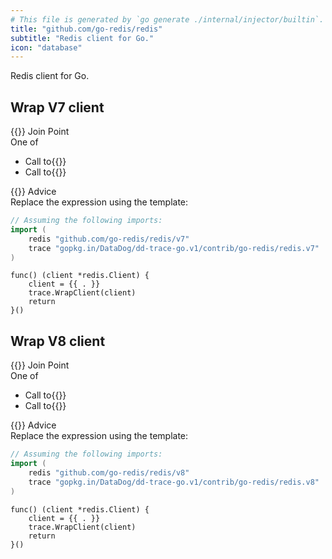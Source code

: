 ```yaml
---
# This file is generated by `go generate ./internal/injector/builtin`. DO NOT EDIT.
title: "github.com/go-redis/redis"
subtitle: "Redis client for Go."
icon: "database"
---
```

Redis client for Go.

## Wrap V7 client

<div class="hextra-cards hx-mt-4 hx-gap-4 hx-grid" style="--hextra-cards-grid-cols: 1;">
  <div class="aspect hextra-card hx-group hx-flex hx-flex-col hx-justify-start hx-overflow-hidden hx-rounded-lg hx-border hx-border-gray-200 hx-text-current hx-no-underline dark:hx-shadow-none hover:hx-shadow-gray-100 dark:hover:hx-shadow-none hx-shadow-gray-100 active:hx-shadow-sm active:hx-shadow-gray-200 hx-transition-all hx-duration-200">
    <div>
      <span class="hextra-card-icon hx-flex hx-font-semibold hx-items-start hx-gap-2 hx-p-4 hx-text-gray-700 hover:hx-text-gray-900 dark:hx-text-neutral-200 dark:hover:hx-text-neutral-50">
        {{<iconSVG "search-circle">}} Join Point
      </span>
      <div class="root hextra-card-subtitle hx-font-normal hx-px-4 hx-mb-4 hx-mt-2"><div class="join-point one-of"><span class="type pill">One of</span><ul>
  <li class="candidate">
<div class="flex join-point function-call"><span class="type">Call to</span>{{<godoc "github.com/go-redis/redis/v7" "NewClient">}}</div>  </li>
  <li class="candidate">
<div class="flex join-point function-call"><span class="type">Call to</span>{{<godoc "github.com/go-redis/redis/v7" "NewFailoverClient">}}</div>  </li>
</ul>
</div></div>
    </div>
    <div class="hx-border-t">
      <span class="hextra-card-icon hx-flex hx-font-semibold hx-items-start hx-gap-2 hx-p-4 hx-text-gray-700 hover:hx-text-gray-900 dark:hx-text-neutral-200 dark:hover:hx-text-neutral-50">
        {{<iconSVG "chip">}} Advice
      </span>
      <div class="hextra-card-subtitle hx-font-normal hx-px-4 hx-mb-4 hx-mt-2"><div class="advice wrap-expression"><div class="type">Replace the expression using the template:</div>

```go
// Assuming the following imports:
import (
	redis "github.com/go-redis/redis/v7"
	trace "gopkg.in/DataDog/dd-trace-go.v1/contrib/go-redis/redis.v7"
)
```

```go-template
func() (client *redis.Client) {
	client = {{ . }}
	trace.WrapClient(client)
	return
}()
```
</div></div>
    </div>
  </div>
</div>

## Wrap V8 client

<div class="hextra-cards hx-mt-4 hx-gap-4 hx-grid" style="--hextra-cards-grid-cols: 1;">
  <div class="aspect hextra-card hx-group hx-flex hx-flex-col hx-justify-start hx-overflow-hidden hx-rounded-lg hx-border hx-border-gray-200 hx-text-current hx-no-underline dark:hx-shadow-none hover:hx-shadow-gray-100 dark:hover:hx-shadow-none hx-shadow-gray-100 active:hx-shadow-sm active:hx-shadow-gray-200 hx-transition-all hx-duration-200">
    <div>
      <span class="hextra-card-icon hx-flex hx-font-semibold hx-items-start hx-gap-2 hx-p-4 hx-text-gray-700 hover:hx-text-gray-900 dark:hx-text-neutral-200 dark:hover:hx-text-neutral-50">
        {{<iconSVG "search-circle">}} Join Point
      </span>
      <div class="root hextra-card-subtitle hx-font-normal hx-px-4 hx-mb-4 hx-mt-2"><div class="join-point one-of"><span class="type pill">One of</span><ul>
  <li class="candidate">
<div class="flex join-point function-call"><span class="type">Call to</span>{{<godoc "github.com/go-redis/redis/v8" "NewClient">}}</div>  </li>
  <li class="candidate">
<div class="flex join-point function-call"><span class="type">Call to</span>{{<godoc "github.com/go-redis/redis/v8" "NewFailoverClient">}}</div>  </li>
</ul>
</div></div>
    </div>
    <div class="hx-border-t">
      <span class="hextra-card-icon hx-flex hx-font-semibold hx-items-start hx-gap-2 hx-p-4 hx-text-gray-700 hover:hx-text-gray-900 dark:hx-text-neutral-200 dark:hover:hx-text-neutral-50">
        {{<iconSVG "chip">}} Advice
      </span>
      <div class="hextra-card-subtitle hx-font-normal hx-px-4 hx-mb-4 hx-mt-2"><div class="advice wrap-expression"><div class="type">Replace the expression using the template:</div>

```go
// Assuming the following imports:
import (
	redis "github.com/go-redis/redis/v8"
	trace "gopkg.in/DataDog/dd-trace-go.v1/contrib/go-redis/redis.v8"
)
```

```go-template
func() (client *redis.Client) {
	client = {{ . }}
	trace.WrapClient(client)
	return
}()
```
</div></div>
    </div>
  </div>
</div>

